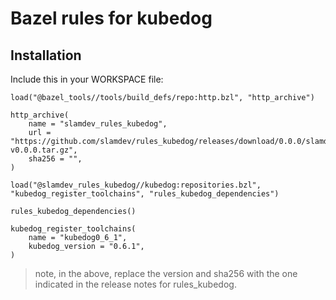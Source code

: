 # Bazel rules for kubedog

## Installation

Include this in your WORKSPACE file:

```starlark
load("@bazel_tools//tools/build_defs/repo:http.bzl", "http_archive")

http_archive(
    name = "slamdev_rules_kubedog",
    url = "https://github.com/slamdev/rules_kubedog/releases/download/0.0.0/slamdev_rules_kubedog-v0.0.0.tar.gz",
    sha256 = "",
)

load("@slamdev_rules_kubedog//kubedog:repositories.bzl", "kubedog_register_toolchains", "rules_kubedog_dependencies")

rules_kubedog_dependencies()

kubedog_register_toolchains(
    name = "kubedog0_6_1",
    kubedog_version = "0.6.1",
)
```

> note, in the above, replace the version and sha256 with the one indicated
> in the release notes for rules_kubedog.
